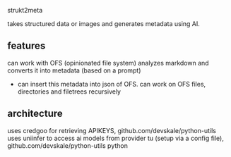 strukt2meta

takes structured data or images and generates metadata using AI.

## features
can work with OFS (opinionated file system)
analyzes markdown and converts it into metadata (based on a prompt)
   - can insert this metadata into json of OFS.
can work on OFS files, directories and filetrees recursively

## architecture
uses credgoo for retrieving APIKEYS, github.com/devskale/python-utils
uses uniinfer to access ai models from provider tu (setup via a config file), github.com/devskale/python-utils
python
